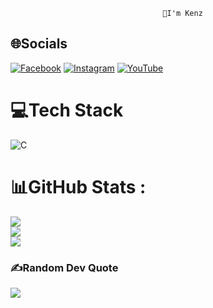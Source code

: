                                       👋I'm Kenz
  
## 🌐Socials
[![Facebook](https://img.shields.io/badge/Facebook-%231877F2.svg?logo=Facebook&logoColor=white)](https://facebook.com/https://www.facebook.com/AK12.kEnZ/) [![Instagram](https://img.shields.io/badge/Instagram-%23E4405F.svg?logo=Instagram&logoColor=white)](https://instagram.com/https://l.facebook.com/l.php?u=https%3A%2F%2Fwww.instagram.com%2Fover9_kenz%3Ffbclid%3DIwAR3wiHyXUz38zTTK0DhIaQ3PmYGM8c5MxoJL2U3oxUzsrtpTOH6FCy4NZ4g&h=AT3WSPlVa6nL0APfk3tOcOc_98Calj_iu_29KogpjLV5j0ldibnzYYJ71ZEOkuZ7M8heYQD1HmEBXcqfL8bc0pZu0IaT07LeXe3p63iJ8W6QtJd-UWq3l3XvdOHACxB7M1PykDN5YzmZva5AL2n6) [![YouTube](https://img.shields.io/badge/YouTube-%23FF0000.svg?logo=YouTube&logoColor=white)](https://youtube.com/c/https://www.youtube.com/@OvernightKenz) 

# 💻Tech Stack
![C](https://img.shields.io/badge/c-%2300599C.svg?style=for-the-badge&logo=c&logoColor=white)
# 📊GitHub Stats :
![](https://github-readme-stats.vercel.app/api?username=quankenz&theme=radical&hide_border=false&include_all_commits=false&count_private=false)<br/>
![](https://github-readme-streak-stats.herokuapp.com/?user=quankenz&theme=radical&hide_border=false)<br/>
![](https://github-readme-stats.vercel.app/api/top-langs/?username=quankenz&theme=radical&hide_border=false&include_all_commits=false&count_private=false&layout=compact)

### ✍️Random Dev Quote
![](https://quotes-github-readme.vercel.app/api?type=horizontal&theme=tokyonight)


